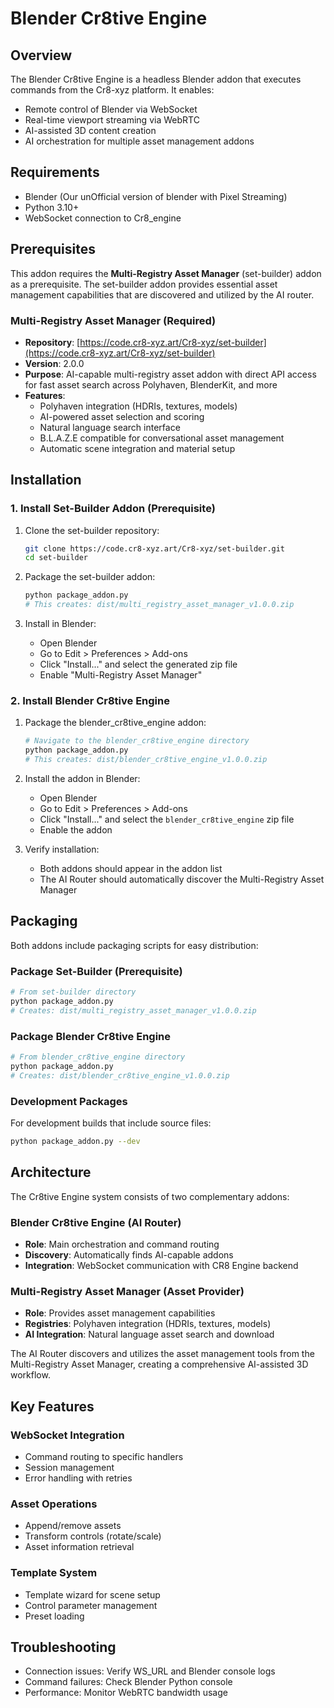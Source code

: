 # Blender Cr8tive Engine

## Overview

The Blender Cr8tive Engine is a headless Blender addon that executes commands from the Cr8-xyz platform. It enables:

- Remote control of Blender via WebSocket
- Real-time viewport streaming via WebRTC
- AI-assisted 3D content creation
- AI orchestration for multiple asset management addons

## Requirements

- Blender (Our unOfficial version of blender with Pixel Streaming)
- Python 3.10+
- WebSocket connection to Cr8_engine

## Prerequisites

This addon requires the **Multi-Registry Asset Manager** (set-builder) addon as a prerequisite. The set-builder addon provides essential asset management capabilities that are discovered and utilized by the AI router.

### Multi-Registry Asset Manager (Required)

- **Repository**: [https://code.cr8-xyz.art/Cr8-xyz/set-builder](https://code.cr8-xyz.art/Cr8-xyz/set-builder)
- **Version**: 2.0.0
- **Purpose**: AI-capable multi-registry asset addon with direct API access for fast asset search across Polyhaven, BlenderKit, and more
- **Features**:
  - Polyhaven integration (HDRIs, textures, models)
  - AI-powered asset selection and scoring
  - Natural language search interface
  - B.L.A.Z.E compatible for conversational asset management
  - Automatic scene integration and material setup

## Installation

### 1. Install Set-Builder Addon (Prerequisite)

1. Clone the set-builder repository:

   ```bash
   git clone https://code.cr8-xyz.art/Cr8-xyz/set-builder.git
   cd set-builder
   ```

2. Package the set-builder addon:

   ```bash
   python package_addon.py
   # This creates: dist/multi_registry_asset_manager_v1.0.0.zip
   ```

3. Install in Blender:
   - Open Blender
   - Go to Edit > Preferences > Add-ons
   - Click "Install..." and select the generated zip file
   - Enable "Multi-Registry Asset Manager"

### 2. Install Blender Cr8tive Engine

1. Package the blender_cr8tive_engine addon:

   ```bash
   # Navigate to the blender_cr8tive_engine directory
   python package_addon.py
   # This creates: dist/blender_cr8tive_engine_v1.0.0.zip
   ```

2. Install the addon in Blender:

   - Open Blender
   - Go to Edit > Preferences > Add-ons
   - Click "Install..." and select the `blender_cr8tive_engine` zip file
   - Enable the addon

3. Verify installation:
   - Both addons should appear in the addon list
   - The AI Router should automatically discover the Multi-Registry Asset Manager

## Packaging

Both addons include packaging scripts for easy distribution:

### Package Set-Builder (Prerequisite)

```bash
# From set-builder directory
python package_addon.py
# Creates: dist/multi_registry_asset_manager_v1.0.0.zip
```

### Package Blender Cr8tive Engine

```bash
# From blender_cr8tive_engine directory
python package_addon.py
# Creates: dist/blender_cr8tive_engine_v1.0.0.zip
```

### Development Packages

For development builds that include source files:

```bash
python package_addon.py --dev
```

## Architecture

The Cr8tive Engine system consists of two complementary addons:

### Blender Cr8tive Engine (AI Router)

- **Role**: Main orchestration and command routing
- **Discovery**: Automatically finds AI-capable addons
- **Integration**: WebSocket communication with CR8 Engine backend

### Multi-Registry Asset Manager (Asset Provider)

- **Role**: Provides asset management capabilities
- **Registries**: Polyhaven integration (HDRIs, textures, models)
- **AI Integration**: Natural language asset search and download

The AI Router discovers and utilizes the asset management tools from the Multi-Registry Asset Manager, creating a comprehensive AI-assisted 3D workflow.

## Key Features

### WebSocket Integration

- Command routing to specific handlers
- Session management
- Error handling with retries

### Asset Operations

- Append/remove assets
- Transform controls (rotate/scale)
- Asset information retrieval

### Template System

- Template wizard for scene setup
- Control parameter management
- Preset loading

## Troubleshooting

- Connection issues: Verify WS_URL and Blender console logs
- Command failures: Check Blender Python console
- Performance: Monitor WebRTC bandwidth usage
